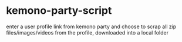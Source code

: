 # kemono-party-script

enter a user profile link from kemono party and choose to scrap all zip files/images/videos from the profile, downloaded into a local folder

